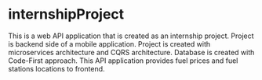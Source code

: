 # internshipProject

This is a web API application that is created as an internship project. Project is backend side of a mobile application. 
Project is created with microservices architecture and CQRS architecture. 
Database is created with Code-First approach.
This API application provides fuel prices and fuel stations locations to frontend.
